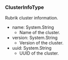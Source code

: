### ClusterInfoType
Rubrik cluster information.

- name: System.String
  - Name of the cluster.
- version: System.String
  - Version of the cluster.
- uuid: System.String
  - UUID of the cluster.
